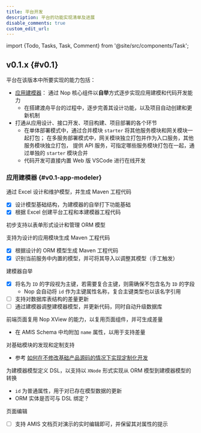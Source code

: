 ```yaml
---
title: 平台开发
description: 平台的功能实现清单及进展
disable_comments: true
custom_edit_url:
---
```


import {Todo, Tasks, Task, Comment} from '@site/src/components/Task';

## v0.1.x {#v0.1}

<Todo id="v0.1">

平台在该版本中所要实现的能力包括：

- [应用建模器](#v0.1-app-modeler)：
  通过 Nop 核心组件以**自举**方式逐步实现应用建模和代码开发能力
  - 在搭建渡舟平台的过程中，逐步完善其设计功能，以及项目自动创建和更新机制
- 打通从应用设计、接口开发、项目构建、项目部署的各个环节
  - 在单体部署模式中，通过合并模块 `starter` 将其他服务模块和网关模块一起打包；
    在多服务部署模式中，网关模块独立打包并作为入口服务，其他服务模块独立打包，
    提供 API 服务，可指定哪些服务模块打包在一起，通过单独的 `starter` 模块合并
  - 代码开发可直接内置 Web 版 VSCode 进行在线开发

### 应用建模器 {#v0.1-app-modeler}

<Tasks id="v0.1-app-modeler">

<Task status="done" startDate="2024-04-05" endDate="2024-04-16">

通过 Excel 设计和维护模型，并生成 Maven 工程代码

<Comment>

- [x] 设计模型基础结构，为建模器的自举打下功能基础
- [x] 根据 Excel 创建平台工程和本建模器工程代码

</Comment>

</Task>

<Task status="done" startDate="2024-04-05" endDate="2024-04-16">

初步支持以表单形式设计和管理 ORM 模型

<Comment></Comment>

</Task>

<Task status="done" startDate="2024-04-17" endDate="2024-04-25">

支持为设计的应用模块生成 Maven 工程代码

<Comment>

- [x] 根据设计的 ORM 模型生成 Maven 工程代码
- [x] 识别当前服务中内置的模型，并可将其导入以调整其模型（手工触发）

</Comment>

</Task>

<Task status="doing" startDate="2024-04-26" endDate="">

建模器自举

<Comment>

- [x] 将名为 `ID` 的字段视为主键，若需要复合主键，则需确保不包含名为 `ID` 的字段
  - Nop 会自动将 `id` 作为主键属性名称，复合主键类型也以该名字引用
- [ ] 支持对数据库表结构的差量更新
- [ ] 通过建模器调整建模器模型，并更新代码，同时自动升级数据库

</Comment>

</Task>

<Task status="pending" startDate="" endDate="">

前端页面复用 Nop XView 的能力，以复用页面组件，并可生成差量

<Comment>

- 在 AMIS Schema 中均附加 `name` 属性，以用于支持差量

</Comment>

</Task>

<Task status="pending" startDate="" endDate="">

对基础模块的发现和定制支持

<Comment>

- 参考 [如何在不修改基础产品源码的情况下实现定制化开发](https://zhuanlan.zhihu.com/p/628770810)

</Comment>

</Task>

<Task status="pending" startDate="" endDate="">

为建模器模型定义 DSL，以支持以 `XNode` 形式实现从 ORM 模型到建模器模型的转换

<Comment>

- `id` 为普通属性，用于对已存在模型数据的更新
- ORM 实体是否可与 DSL 绑定？

</Comment>

</Task>

<Task status="pending" startDate="" endDate="">

页面编辑

<Comment>

- [ ] 支持 AMIS 文档页对演示的实时编辑即可，并保留其对属性的提示

</Comment>

</Task>

</Tasks>

</Todo>
